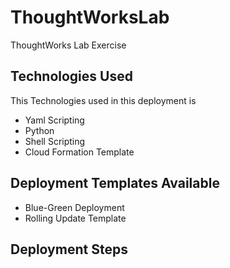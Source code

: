 # ThoughtWorksLab
ThoughtWorks Lab Exercise

## Technologies Used
This Technologies used in this deployment is
* Yaml Scripting
* Python
* Shell Scripting
* Cloud Formation Template

## Deployment Templates Available
* Blue-Green Deployment
* Rolling Update Template

## Deployment Steps

### 
